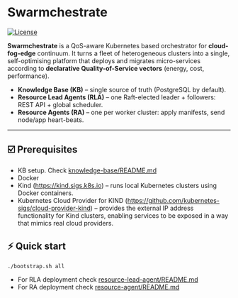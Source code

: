 # Swarmchestrate

[![License](https://img.shields.io/badge/License-Apache_2.0-blue.svg)](LICENSE)

**Swarmchestrate** is a QoS-aware Kubernetes based orchestrator for **cloud-fog-edge** continuum. It turns a fleet of heterogeneous clusters into a single, self-optimising platform that deploys and migrates micro-services according to **declarative Quality-of-Service vectors** (energy, cost, performance).

* **Knowledge Base (KB)** – single source of truth (PostgreSQL by default).  
* **Resource Lead Agents (RLA)** – one Raft-elected leader + followers: REST API + global scheduler.  
* **Resource Agents (RA)** – one per worker cluster: apply manifests, send node/app heart-beats.  

---

## ☑️ Prerequisites

- KB setup. Check [knowledge-base/README.md](./knowledge-base/README.md)
- Docker
- Kind (https://kind.sigs.k8s.io) – runs local Kubernetes clusters using Docker containers.
- Kubernetes Cloud Provider for KIND (https://github.com/kubernetes-sigs/cloud-provider-kind) – provides the external IP address functionality for Kind clusters, enabling services to be exposed in a way that mimics real cloud providers.

## ⚡ Quick start

```
./bootstrap.sh all
```

- For RLA deployment check [resource-lead-agent/README.md](./resource-lead-agent/README.md)
- For RA deployment check [resource-agent/README.md](./resource-agent/README.md)
